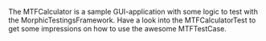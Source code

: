 The MTFCalculator is a sample GUI-application with some logic to test with the MorphicTestingsFramework. Have a look into the MTFCalculatorTest to get some impressions on how to use the awesome MTFTestCase.